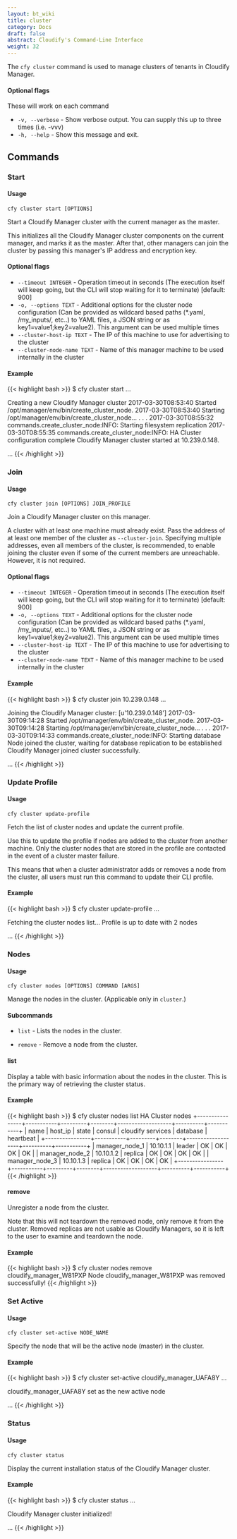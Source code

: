 ```yaml
---
layout: bt_wiki
title: cluster
category: Docs
draft: false
abstract: Cloudify's Command-Line Interface
weight: 32
---
```


The `cfy cluster` command is used to manage clusters of tenants in Cloudify Manager.

#### Optional flags

These will work on each command

*  `-v, --verbose` -    Show verbose output. You can supply this up to three
                        times (i.e. -vvv)
*  `-h, --help` -       Show this message and exit.

## Commands

### Start

#### Usage
`cfy cluster start [OPTIONS]`

Start a Cloudify Manager cluster with the current manager as the master.

This initializes all the Cloudify Manager cluster components on the
  current manager, and marks it as the master. After that, other managers can
  join the cluster by passing this manager's IP address and
  encryption key.

#### Optional flags

*  `--timeout INTEGER` - Operation timeout in seconds (The execution itself will keep going, but the CLI will stop waiting for it to terminate) [default: 900]
*  `-o, --options TEXT` - Additional options for the cluster node configuration (Can be provided as wildcard based paths (*.yaml, /my_inputs/, etc..) to YAML files, a JSON string or as key1=value1;key2=value2). This argument can be used multiple times
* `--cluster-host-ip TEXT` - The IP of this machine to use for advertising to the cluster
* `--cluster-node-name TEXT` - Name of this manager machine to be used internally in the cluster

#### Example

{{< highlight  bash  >}}
$ cfy cluster start
...

Creating a new Cloudify Manager cluster
2017-03-30T08:53:40 Started /opt/manager/env/bin/create_cluster_node.
2017-03-30T08:53:40 Starting /opt/manager/env/bin/create_cluster_node...
.
.
.
2017-03-30T08:55:32 commands.create_cluster_node:INFO: Starting filesystem replication
2017-03-30T08:55:35 commands.create_cluster_node:INFO: HA Cluster configuration complete
Cloudify Manager cluster started at 10.239.0.148.

...
{{< /highlight >}}


### Join

#### Usage
`cfy cluster join [OPTIONS] JOIN_PROFILE`

Join a Cloudify Manager cluster on this manager.

A cluster with at least one machine must already exist. Pass the address of at least one member of the cluster as `--cluster-join`. Specifying multiple addresses, even all members of the cluster, is recommended, to enable joining the cluster even if some of the current members are unreachable. However, it is not required.

#### Optional flags

*  `--timeout INTEGER` - Operation timeout in seconds (The execution itself will keep going, but the CLI will stop waiting for it to terminate) [default: 900]
*  `-o, --options TEXT` - Additional options for the cluster node configuration (Can be provided as wildcard based paths (*.yaml, /my_inputs/, etc..) to YAML files, a JSON string or as key1=value1;key2=value2). This argument can be used multiple times
* `--cluster-host-ip TEXT` - The IP of this machine to use for advertising to the cluster
* `--cluster-node-name TEXT` - Name of this manager machine to be used internally in the cluster


#### Example

{{< highlight  bash  >}}
$ cfy cluster join 10.239.0.148
...

Joining the Cloudify Manager cluster: [u'10.239.0.148']
2017-03-30T09:14:28 Started /opt/manager/env/bin/create_cluster_node.
2017-03-30T09:14:28 Starting /opt/manager/env/bin/create_cluster_node...
.
.
.
2017-03-30T09:14:33 commands.create_cluster_node:INFO: Starting database
Node joined the cluster, waiting for database replication to be established
Cloudify Manager joined cluster successfully.

...
{{< /highlight >}}


### Update Profile

#### Usage
`cfy cluster update-profile`

Fetch the list of cluster nodes and update the current profile.

Use this to update the profile if nodes are added to the cluster from
another machine. Only the cluster nodes that are stored in the profile are
contacted in the event of a cluster master failure.

This means that when a cluster administrator adds or removes a node from the cluster, all users must run this command to update their CLI profile.

#### Example

{{< highlight  bash  >}}
$ cfy cluster update-profile
...

Fetching the cluster nodes list...
Profile is up to date with 2 nodes

...
{{< /highlight >}}


### Nodes

#### Usage
`cfy cluster nodes [OPTIONS] COMMAND [ARGS]`

Manage the nodes in the cluster. (Applicable only in `cluster`.)

#### Subcommands

*  `list`             - Lists the nodes in the cluster.

*  `remove`           - Remove a node from the cluster.


#### list

Display a table with basic information about the nodes in the cluster. This is the primary way of retrieving the cluster status.

#### Example

{{< highlight  bash  >}}
$ cfy cluster nodes list
HA Cluster nodes
+----------------+-----------+---------+--------+-------------------+----------+-----------+
|      name      |  host_ip  |  state  | consul | cloudify services | database | heartbeat |
+----------------+-----------+---------+--------+-------------------+----------+-----------+
| manager_node_1 | 10.10.1.1 |  leader |   OK   |         OK        |    OK    |     OK    |
| manager_node_2 | 10.10.1.2 | replica |   OK   |         OK        |    OK    |     OK    |
| manager_node_3 | 10.10.1.3 | replica |   OK   |         OK        |    OK    |     OK    |
+----------------+-----------+---------+--------+-------------------+----------+-----------+
{{< /highlight >}}


#### remove

Unregister a node from the cluster.

Note that this will not teardown the removed node, only remove it from the
cluster. Removed replicas are not usable as Cloudify Managers, so it is
left to the user to examine and teardown the node.

#### Example

{{< highlight  bash  >}}
$ cfy cluster nodes remove cloudify_manager_W81PXP
Node cloudify_manager_W81PXP was removed successfully!
{{< /highlight >}}


### Set Active

#### Usage
`cfy cluster set-active NODE_NAME`

Specify the node that will be the active node (master) in the cluster.


#### Example

{{< highlight  bash  >}}
$ cfy cluster set-active cloudify_manager_UAFA8Y
...

cloudify_manager_UAFA8Y set as the new active node

...
{{< /highlight >}}

### Status

#### Usage
`cfy cluster status`

Display the current installation status of the Cloudify Manager cluster.

#### Example

{{< highlight  bash  >}}
$ cfy cluster status
...

Cloudify Manager cluster initialized!

...
{{< /highlight >}}

